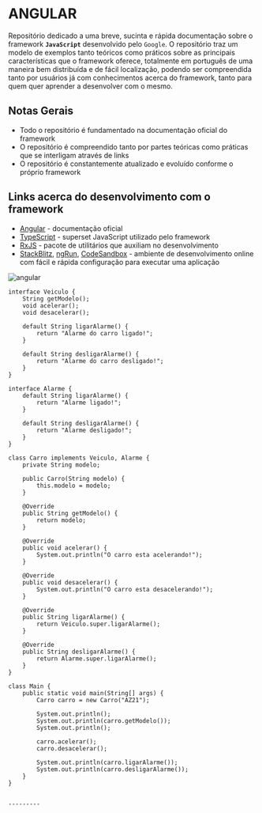 # ANGULAR

Repositório dedicado a uma breve, sucinta e rápida documentação sobre o framework **`JavaScript`** desenvolvido pelo `Google`. O repositório traz um modelo de exemplos tanto teóricos como práticos sobre as principais características que o framework oferece, totalmente em português de uma maneira bem distribuída e de fácil localização, podendo ser compreendida tanto por usuários já com conhecimentos acerca do framework, tanto para quem quer aprender a desenvolver com o mesmo.

## Notas Gerais

- Todo o repositório é fundamentado na documentação oficial do framework
- O repositório é compreendido tanto por partes teóricas como práticas que se interligam através de links
- O repositório é constantemente atualizado e evoluído conforme o próprio framework

## Links acerca do desenvolvimento com o framework

- [Angular](https://angular.io) - documentação oficial
- [TypeScript](https://www.typescriptlang.org) - superset JavaScript utilizado pelo framework
- [RxJS](https://rxjs.dev) - pacote de utilitários que auxiliam no desenvolvimento
- [StackBlitz](https://stackblitz.com), [ngRun](https://ng-run.com), [CodeSandbox](https://codesandbox.io/?from-app=1) - ambiente de desenvolvimento online com fácil e rápida configuração para executar uma aplicação 

![angular](https://cdn-images-1.medium.com/max/1600/1*J_-vtvcqV1-v14WqkPWhiQ.png)

    interface Veiculo {
        String getModelo();
        void acelerar();
        void desacelerar();

        default String ligarAlarme() {
            return "Alarme do carro ligado!";
        }

        default String desligarAlarme() {
            return "Alarme do carro desligado!";
        }
    }

    interface Alarme {
        default String ligarAlarme() {
            return "Alarme ligado!";
        }

        default String desligarAlarme() {
            return "Alarme desligado!";
        }
    }

    class Carro implements Veiculo, Alarme {
        private String modelo;

        public Carro(String modelo) {
            this.modelo = modelo; 
        }

        @Override
        public String getModelo() {
            return modelo;
        }

        @Override
        public void acelerar() {
            System.out.println("O carro esta acelerando!");
        }

        @Override
        public void desacelerar() {
            System.out.println("O carro esta desacelerando!");
        }

        @Override
        public String ligarAlarme() {
            return Veiculo.super.ligarAlarme();
        }

        @Override
        public String desligarAlarme() {
            return Alarme.super.ligarAlarme();
        }
    }

    class Main {
        public static void main(String[] args) {
            Carro carro = new Carro("AZ21");

            System.out.println();
            System.out.println(carro.getModelo());
            System.out.println();

            carro.acelerar();
            carro.desacelerar();

            System.out.println(carro.ligarAlarme());
            System.out.println(carro.desligarAlarme());
        }
    }
    
    
    ---------
    
    
    
    
